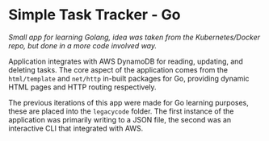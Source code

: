 # Simple Task Tracker - Go

_Small app for learning Golang, idea was taken from the Kubernetes/Docker repo, but done in a more code involved way._

Application integrates with AWS DynamoDB for reading, updating, and deleting tasks. The core aspect of the application comes from the `html/template` and `net/http` in-built packages for Go, providing dynamic HTML pages and HTTP routing respectively.

The previous iterations of this app were made for Go learning purposes, these are placed into the `legacycode` folder. The first instance of the application was primarily writing to a JSON file, the second was an interactive CLI that integrated with AWS.
